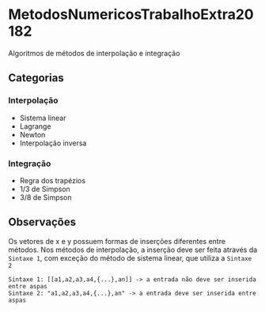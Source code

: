 # MetodosNumericosTrabalhoExtra20182
Algoritmos de métodos de interpolação e integração

## Categorias

### Interpolação

  - Sistema linear
  - Lagrange
  - Newton
  - Interpolação inversa

### Integração

  - Regra dos trapézios
  - 1/3 de Simpson
  - 3/8 de Simpson

## Observações

Os vetores de x e y possuem formas de inserções diferentes entre métodos. Nos métodos de interpolação, a inserção deve ser feita através da ```Sintaxe 1```, com exceção do método de sistema linear, que utiliza a ```Sintaxe 2```

```Sintaxe 1: [[a1,a2,a3,a4,{...},an]] -> a entrada não deve ser inserida entre aspas```  
```Sintaxe 2: "a1,a2,a3,a4,{...},an" -> a entrada deve ser inserida entre aspas```  
